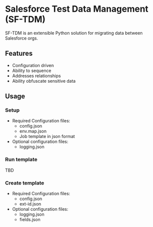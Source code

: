 # Salesforce Test Data Management (SF-TDM)

SF-TDM is an extensible Python solution for migrating data between Salesforce orgs.

## Features

- Configuration driven
- Ability to sequence
- Addresses relationships
- Ability obfuscate sensitive data

## Usage

### Setup

- Required Configuration files:
  - config.json
  - env.map.json
  - Job template in json format
- Optional configuration files:
  - logging.json

### Run template

TBD

### Create template

- Required Configuration files:
  - config.json
  - ext-id.json
- Optional configuration files:
  - logging.json
  - fields.json
